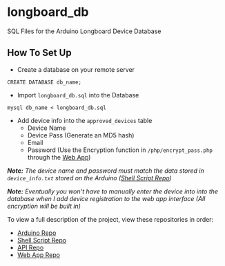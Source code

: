 # longboard_db
SQL Files for the Arduino Longboard Device Database

## How To Set Up
  - Create a database on your remote server
  ```
  CREATE DATABASE db_name;
  ```
  - Import `longboard_db.sql` into the Database
  ```
  mysql db_name < longboard_db.sql
  ```
  - Add device info into the `approved_devices` table
    - Device Name
    - Device Pass (Generate an MD5 hash)
    - Email
    - Password (Use the Encryption function in `/php/encrypt_pass.php` through the [Web App](https://github.com/CharlesPeterMcCarthy/longboard_web_app))

  **_Note:_** *The device name and password must match the data stored in `device_info.txt` stored on the Arduino ([Shell Script Repo](https://github.com/CharlesPeterMcCarthy/longboard_shell_script))*

  **_Note:_** *Eventually you won't have to manually enter the device into into the database when I add device registration to the web app interface (All encryption will be built in)*

To view a full description of the project, view these repositories in order:
  - [Arduino Repo](https://github.com/CharlesPeterMcCarthy/longboard_arduino)
  - [Shell Script Repo](https://github.com/CharlesPeterMcCarthy/longboard_shell_script)
  - [API Repo](https://github.com/CharlesPeterMcCarthy/longboard_api)
  - [Web App Repo](https://github.com/CharlesPeterMcCarthy/longboard_web_app)
